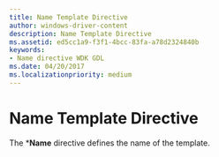 ```yaml
---
title: Name Template Directive
author: windows-driver-content
description: Name Template Directive
ms.assetid: ed5cc1a9-f3f1-4bcc-83fa-a78d2324840b
keywords:
- Name directive WDK GDL
ms.date: 04/20/2017
ms.localizationpriority: medium
---
```


# Name Template Directive


The \***Name** directive defines the name of the template.

 

 




